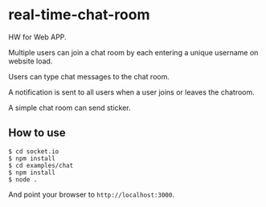 # real-time-chat-room
HW for Web APP.

Multiple users can join a chat room by each entering a unique username
on website load.

Users can type chat messages to the chat room.

A notification is sent to all users when a user joins or leaves
the chatroom.

A simple chat room can send sticker.

## How to use

```
$ cd socket.io
$ npm install
$ cd examples/chat
$ npm install
$ node .
```

And point your browser to `http://localhost:3000`.
